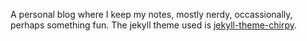 A personal blog where I keep my notes, mostly nerdy, occassionally, perhaps something fun.
The jekyll theme used is [jekyll-theme-chirpy](https://github.com/cotes2020/jekyll-theme-chirpy).
